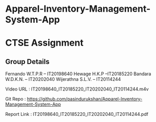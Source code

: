 # Apparel-Inventory-Management-System-App

# CTSE Assignment

## Group Details
Fernando W.T.P.R  –  IT20198640
Hewage H.K.P –IT20185220
Bandara W.D.K.N. – IT20202040
Wijerathna S.L.V. – IT20114244


Video URL : IT20198640_IT20185220_IT20202040_IT20114244.m4v

Git Repo : https://github.com/pasindurukshan/Apparel-Inventory-Management-System-App

Report Link : IT20198640_IT20185220_IT20202040_IT20114244.pdf

